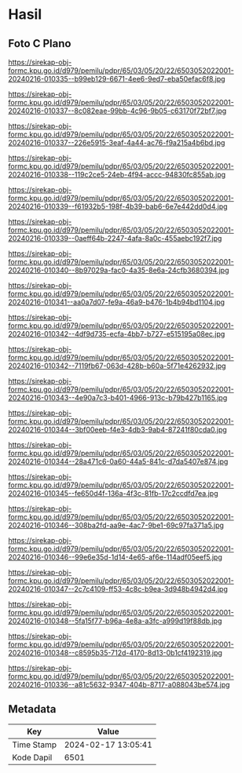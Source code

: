 # Hasil

## Foto C Plano

https://sirekap-obj-formc.kpu.go.id/d979/pemilu/pdpr/65/03/05/20/22/6503052022001-20240216-010335--b99eb129-6671-4ee6-9ed7-eba50efac6f8.jpg

https://sirekap-obj-formc.kpu.go.id/d979/pemilu/pdpr/65/03/05/20/22/6503052022001-20240216-010337--8c082eae-99bb-4c96-9b05-c63170f72bf7.jpg

https://sirekap-obj-formc.kpu.go.id/d979/pemilu/pdpr/65/03/05/20/22/6503052022001-20240216-010337--226e5915-3eaf-4a44-ac76-f9a215a4b6bd.jpg

https://sirekap-obj-formc.kpu.go.id/d979/pemilu/pdpr/65/03/05/20/22/6503052022001-20240216-010338--119c2ce5-24eb-4f94-accc-94830fc855ab.jpg

https://sirekap-obj-formc.kpu.go.id/d979/pemilu/pdpr/65/03/05/20/22/6503052022001-20240216-010339--f61932b5-198f-4b39-bab6-6e7e442dd0d4.jpg

https://sirekap-obj-formc.kpu.go.id/d979/pemilu/pdpr/65/03/05/20/22/6503052022001-20240216-010339--0aeff64b-2247-4afa-8a0c-455aebc192f7.jpg

https://sirekap-obj-formc.kpu.go.id/d979/pemilu/pdpr/65/03/05/20/22/6503052022001-20240216-010340--8b97029a-fac0-4a35-8e6a-24cfb3680394.jpg

https://sirekap-obj-formc.kpu.go.id/d979/pemilu/pdpr/65/03/05/20/22/6503052022001-20240216-010341--aa0a7d07-fe9a-46a9-b476-1b4b94bd1104.jpg

https://sirekap-obj-formc.kpu.go.id/d979/pemilu/pdpr/65/03/05/20/22/6503052022001-20240216-010342--4df9d735-ecfa-4bb7-b727-e515195a08ec.jpg

https://sirekap-obj-formc.kpu.go.id/d979/pemilu/pdpr/65/03/05/20/22/6503052022001-20240216-010342--7119fb67-063d-428b-b60a-5f71e4262932.jpg

https://sirekap-obj-formc.kpu.go.id/d979/pemilu/pdpr/65/03/05/20/22/6503052022001-20240216-010343--4e90a7c3-b401-4966-913c-b79b427b1165.jpg

https://sirekap-obj-formc.kpu.go.id/d979/pemilu/pdpr/65/03/05/20/22/6503052022001-20240216-010344--3bf00eeb-f4e3-4db3-9ab4-87241f80cda0.jpg

https://sirekap-obj-formc.kpu.go.id/d979/pemilu/pdpr/65/03/05/20/22/6503052022001-20240216-010344--28a471c6-0a60-44a5-841c-d7da5407e874.jpg

https://sirekap-obj-formc.kpu.go.id/d979/pemilu/pdpr/65/03/05/20/22/6503052022001-20240216-010345--fe650d4f-136a-4f3c-81fb-17c2ccdfd7ea.jpg

https://sirekap-obj-formc.kpu.go.id/d979/pemilu/pdpr/65/03/05/20/22/6503052022001-20240216-010346--308ba2fd-aa9e-4ac7-9be1-69c97fa371a5.jpg

https://sirekap-obj-formc.kpu.go.id/d979/pemilu/pdpr/65/03/05/20/22/6503052022001-20240216-010346--99e6e35d-1d14-4e65-af6e-114adf05eef5.jpg

https://sirekap-obj-formc.kpu.go.id/d979/pemilu/pdpr/65/03/05/20/22/6503052022001-20240216-010347--2c7c4109-ff53-4c8c-b9ea-3d948b4942d4.jpg

https://sirekap-obj-formc.kpu.go.id/d979/pemilu/pdpr/65/03/05/20/22/6503052022001-20240216-010348--5fa15f77-b96a-4e8a-a3fc-a999d19f88db.jpg

https://sirekap-obj-formc.kpu.go.id/d979/pemilu/pdpr/65/03/05/20/22/6503052022001-20240216-010348--c8595b35-712d-4170-8d13-0b1cf4192319.jpg

https://sirekap-obj-formc.kpu.go.id/d979/pemilu/pdpr/65/03/05/20/22/6503052022001-20240216-010336--a81c5632-9347-404b-8717-a088043be574.jpg


## Metadata

| Key        | Value               |
| ---------- | ------------------- |
| Time Stamp | 2024-02-17 13:05:41 |
| Kode Dapil | 6501                |



